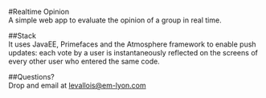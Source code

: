 #Realtime Opinion  
A simple web app to evaluate the opinion of a group in real time.

##Stack  
It uses JavaEE, Primefaces and the Atmosphere framework to enable push updates: each vote by a user is instantaneously reflected on the screens of every other user who entered the same code.

##Questions?  
Drop and email at levallois@em-lyon.com
